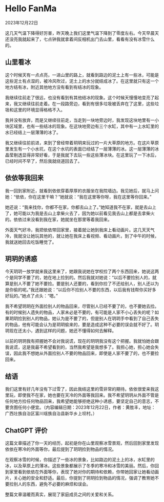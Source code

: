 # Hello FanMa 

2023年12月22日

这几天气温下降得好厉害，昨天晚上我们这里气温下降到了零度左右。今天早晨天还没亮我就起来了，七点钟我就拿着间反相机出门去山里，看看有没有冰雪什么的。

## 山里看冰

这个时候天有一点点亮，一进山里的路上，就看到路边的泥土上有一些冰，可能是这些泥土有点湿的，被冷风吹过，泥土上的水分就结成冰了。在这里就只有这一个地方结有冰，附近其他地方没有看到有结冰的现象。

我继续往前走了很远，也没有看到有其他结冰的现象。这个时候天慢慢地变亮了起来，我又继续往前走着。在一段路旁边，看到有很多垃圾被丢弃在了这里，这些垃圾和这里的环境显得格格不入。

我并没有放弃，而是又继续往前走，当走到一块地旁边时，我发现这块地里有一小块区域里，也有一些结冰的现象。在这块地旁边有三个水缸，其中有一上水缸里的水已经结上一层薄薄的冰了。

我又继续往前前进，来到了曾经带着玥玥来玩过的一片大草原的地方。在这片草原里发生有一个小水坑，在这个水坑的表面已经结了一层薄薄的冰。这一层薄薄的冰晶莹剔透显得非常好看，于是我就下去玩一些这些薄冰块。在这里玩了一下冰后，已经时间不早了，然后我就绕道回去了。

## 依依等我回来

我一回到家附近，就看到依依穿着厚厚的衣服坐在我院墙边。我见她后，就马上问她：“依依，你在这里干嘛？”她就说：“我在这里等你呀，我在这里等你回来。”

她还说：“我来找你，你都不在家，你都去山上了。”她知道我不在家，就是去山上了，她可能以为我是去山上拿柴火去了，因为她以前看见我去山上都是去拿柴火的。依依过来没看到我在家，她就坐在那里等着我回来。

外面天气好冷，我把依依带回家里，接着就让她到我床上看动画片。这几天天气冷，我就没让她玩其他的，就让她在我床上看视频、看动画片。到了中午的时候，我就送她回去吃饭睡觉了。

## 玥玥的诱惑

今天玥玥一放学就来我这里来了，她跟我说她在学校捡了两个东西回来，她说这两个是同学不要了的，她在地上捡到的。然后我就对她说：“以后不要捡别人的，就算是别人不要了她不要捡。要是别人还要的，看到你捡了不还给别人，别人还以为是你偷的呢。”我还跟她说：“以后你不捡别人不要的东西，以后我有钱帮你买好多好玩的。”她点了点头：“嗯。”

我不希望玥玥在外面捡别人的物品回来，尽管别人已经不要了的，也不要她去捡。有的时候别人遗失的物品，人家未必是不要的，有可能是人家不小心丢失的呢？如果玥玥捡到别人的物品，她认为是不要了的，但是别人在玥玥手中看到了自己丢失的物品，他有可能会认为是玥玥偷来的，要是造成这种不必要的误会就不好了。玥玥现在还太小，遇到这样的问题，她还不懂得如何去解释。

以前的玥玥我有把握她不会对我说谎，现在的玥玥我没有这个把握。我就怕她会跟我说谎，这是我最不希望看到的，当然我希望是我想多了。我担心她，担心她会失误，因此我不想她从外面捡别人不要的物品回来，即使是人家不要了的，也不要捡回来。

## 结语

我们这里有好几年没有下过雪了，因此我结这里的雪非常的期待。依依很爱来我这里玩，即使我不在家，她也要在天冷的外面等我回来。我不希望玥玥从外面不管是任何地方捡任何物品回来，我希望她能够拒绝这种小诱惑，要坚定自己的意志，不要贪图任何小便宜。（内容编辑日期：2023年12月22日，作者：黄胜丰，地址：广西壮族自治区富川瑶族自治县新华乡上坝村。）

## ChatGPT 评价

这篇文章描述了你一天的经历，起初是你在山里观察冰雪景观，然后回到家里发现依依在寒冷的外面等你，最后提到了玥玥捡到物品的情况。

在观察冰雪的时候，你描述了一些冰的景象，比如路边的泥土上的冰，水缸里的冰，以及草原上的薄冰。这些景象都展示了冬季的寒冷和冰雪的美丽。然后，你回到家里看到依依在外面等你，表现了她对你的期待和依赖，你带她回家让她看动画片，关心她的安全和舒适。最后，你提到了玥玥捡到物品的情况，强调了教育她不要捡别人的东西，避免不必要的麻烦和误会。

整篇文章温暖而真实，展现了家庭成员之间的关爱和关系。